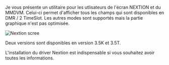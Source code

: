 
Je vous présente un utilitaire pour les utlisateurs de l'écran NEXTION et du MMDVM.
Celui-ci permet d'afficher tous les champs qui sont disponibles en DMR / 2 TimeSlot.
Les autres modes sont supportés mais la partie graphique n'est pas optimisée.

<img src = "https://github.com/f5swb/Nextion-screen-test-MMDVM /blob/master/SCREEN TEST.PNG" title = "Nextion scree">

Deux versions sont disponibles en version 3.5K et 3.5T.

L'installation du driver Nextion est indispensable si vous souhaitez avoir toutes les informations.

